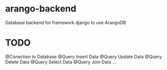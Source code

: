 # arango-backend
Database backend for framework django to use ArangoDB

# TODO

@Conection to Database
@Query Insert Data
@Query Update Data
@Query Delete Data
@Query Select Data
@Query Join Data
...
